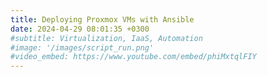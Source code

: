```yaml
---
title: Deploying Proxmox VMs with Ansible
date: 2024-04-29 08:01:35 +0300
#subtitle: Virtualization, IaaS, Automation
#image: '/images/script_run.png'
#video_embed: https://www.youtube.com/embed/phiMxtqlFIY
---
```


